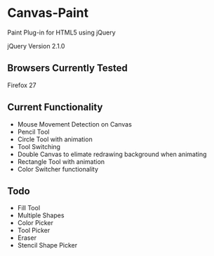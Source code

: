 Canvas-Paint
=====================
Paint Plug-in for HTML5 using jQuery

jQuery Version 2.1.0

Browsers Currently Tested
-------------------------
Firefox 27

Current Functionality
-------------------------
 * Mouse Movement Detection on Canvas 
 * Pencil Tool
 * Circle Tool with animation
 * Tool Switching
 * Double Canvas to elimate redrawing background when animating
 * Rectangle Tool with animation
 * Color Switcher functionality

Todo
-------------------------
 * Fill Tool
 * Multiple Shapes
 * Color Picker
 * Tool Picker
 * Eraser
 * Stencil Shape Picker
